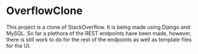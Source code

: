 # OverflowClone
This project is a clone of StackOverflow. It is being made using Django and MySQL. So far a plethora of the REST endpoints have been made,
however, there is still work to do for the rest of the endpoints as well as template files for the UI. 
